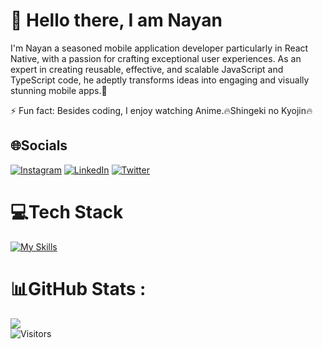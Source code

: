 # :wave: Hello there, I am <b>Nayan</b>


I'm Nayan a seasoned mobile application developer particularly in React Native, with a passion for crafting exceptional user experiences. As an expert in creating reusable, effective, and scalable JavaScript and TypeScript code, he adeptly transforms ideas into engaging and visually stunning mobile apps.🚀

⚡ Fun fact: Besides coding, I enjoy watching Anime.🔥Shingeki no Kyojin🔥



## 🌐Socials
[![Instagram](https://img.shields.io/badge/Instagram-%23E4405F.svg?logo=Instagram&logoColor=white)](https://www.instagram.com/_nayan.dey_/)
[![LinkedIn](https://img.shields.io/badge/LinkedIn-%230077B5.svg?logo=linkedin&logoColor=white)](https://www.linkedin.com/in/nayan-dey44/)
[![Twitter](https://img.shields.io/badge/Twitter-%231DA1F2.svg?logo=Twitter&logoColor=white)](https://twitter.com/NayanJpg)

# 💻Tech Stack
[![My Skills](https://skillicons.dev/icons?i=html,css,js,tailwind,react,nextjs,typescript,git,vercel&theme=dark)](https://skillicons.dev)

# 📊GitHub Stats :
![](https://github-readme-stats.vercel.app/api?username=nayan-dey&theme=tokyonight&hide_border=true&include_all_commits=false&count_private=true)<br/>
![Visitors](https://api.visitorbadge.io/api/visitors?path=https%3A%2F%2Fgithub.com%2Fnayan-dey&countColor=%23263759)
